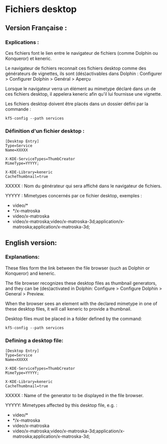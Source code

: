# Fichiers desktop

## Version Française :
### Explications :
Ces fichiers font le lien entre le navigateur de fichiers (comme Dolphin ou Konqueror) et keneric.

Le navigateur de fichiers reconnait ces fichiers desktop comme des générateurs de vignettes, ils sont (dés)activables dans Dolphin : Configurer > Configurer Dolphin > Genéral > Aperçu

Lorsque le navigateur verra un élément au mimetype déclaré dans un de ces fichiers desktop, il appelera keneric afin qu'il lui fournisse une vignette.

Les fichiers desktop doivent être placés dans un dossier défini par la commande :
```
kf5-config --path services
```

### Définition d'un fichier desktop :
```
[Desktop Entry]
Type=Service
Name=XXXXX

X-KDE-ServiceTypes=ThumbCreator
MimeType=YYYYY;

X-KDE-Library=keneric
CacheThumbnail=true
```
XXXXX : Nom du générateur qui sera affiché dans le navigateur de fichiers.

YYYYY : Mimetypes concernés par ce fichier desktop, exemples :
 - video/*
 - */x-matroska
 - video/x-matroska
 - video/x-matroska;video/x-matroska-3d;application/x-matroska;application/x-matroska-3d;


## English version:
### Explanations:
These files form the link between the file browser (such as Dolphin or Konqueror) and keneric.

The file browser recognizes these desktop files as thumbnail generators, and they can be (des)activated in Dolphin: Configure > Configure Dolphin > General > Preview.

When the browser sees an element with the declared mimetype in one of these desktop files, it will call keneric to provide a thumbnail.

Desktop files must be placed in a folder defined by the command:
```
kf5-config --path services
```

### Defining a desktop file:
```
[Desktop Entry]
Type=Service
Name=XXXXX

X-KDE-ServiceTypes=ThumbCreator
MimeType=YYYYY;

X-KDE-Library=keneric
CacheThumbnail=true
```
XXXXX : Name of the generator to be displayed in the file browser.

YYYYY: Mimetypes affected by this desktop file, e.g. :
 - video/*
 - */x-matroska
 - video/x-matroska
 - video/x-matroska;video/x-matroska-3d;application/x-matroska;application/x-matroska-3d;
